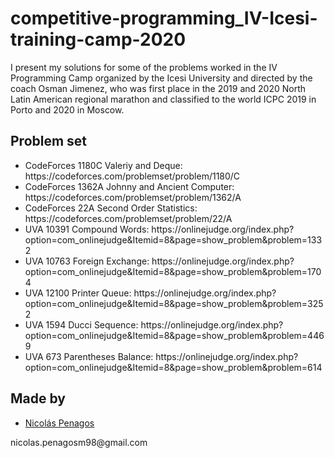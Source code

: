 ﻿# competitive-programming_IV-Icesi-training-camp-2020
I present my solutions for some of the problems worked in the IV Programming Camp organized by the Icesi University and directed by the coach Osman Jimenez, who was first place in the 2019 and 2020 North Latin American regional marathon and classified to the world ICPC 2019 in Porto and 2020 in Moscow.

## Problem set

<ul>
   <li type="disc">CodeForces 1180C	Valeriy and Deque: https://codeforces.com/problemset/problem/1180/C</li>
  <li type="disc">CodeForces 1362A	Johnny and Ancient Computer: https://codeforces.com/problemset/problem/1362/A</li>
  <li type="disc">CodeForces 22A	Second Order Statistics: https://codeforces.com/problemset/problem/22/A</li>
  <li type="disc">UVA 10391	Compound Words: https://onlinejudge.org/index.php?option=com_onlinejudge&Itemid=8&page=show_problem&problem=1332</li>
  <li type="disc">UVA 10763	Foreign Exchange: https://onlinejudge.org/index.php?option=com_onlinejudge&Itemid=8&page=show_problem&problem=1704</li>
  <li type="disc">UVA 12100	Printer Queue: https://onlinejudge.org/index.php?option=com_onlinejudge&Itemid=8&page=show_problem&problem=3252</li>
  <li type="disc">UVA 1594	Ducci Sequence: https://onlinejudge.org/index.php?option=com_onlinejudge&Itemid=8&page=show_problem&problem=4469</li>
  <li type="disc">UVA 673 Parentheses Balance: https://onlinejudge.org/index.php?option=com_onlinejudge&Itemid=8&page=show_problem&problem=614</li>
</ul>
  
## Made by
  <ul>
  <li><div><a href="https://github.com/nicolaspenagos" title="Nicolas Penagos">Nicolás Penagos</a>   </div></li>
  </ul> 
     <p>   nicolas.penagosm98@gmail.com </p>

